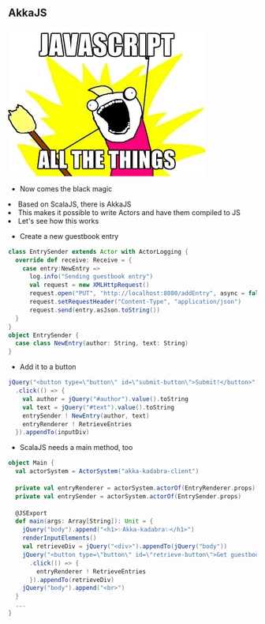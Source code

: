 ## AkkaJS



![jsatt](/img/jsatt.jpg "Logo Title Text 1")


* Now comes the black magic
<li class="fragment">Based on ScalaJS, there is AkkaJS</li>
<li class="fragment">This makes it possible to write Actors and have them compiled to JS</li>
<li class="fragment">Let's see how this works</li>


* Create a new guestbook entry

```Scala
class EntrySender extends Actor with ActorLogging {
  override def receive: Receive = {
    case entry:NewEntry =>
      log.info("Sending guestbook entry")
      val request = new XMLHttpRequest()
      request.open("PUT", "http://localhost:8080/addEntry", async = false)
      request.setRequestHeader("Content-Type", "application/json")
      request.send(entry.asJson.toString())
  }
}
object EntrySender {
  case class NewEntry(author: String, text: String)
}
```


* Add it to a button

```Scala
jQuery("<button type=\"button\" id=\"submit-button\">Submit!</button>")
  .click(() => {
    val author = jQuery("#author").value().toString
    val text = jQuery("#text").value().toString
    entrySender ! NewEntry(author, text)
    entryRenderer ! RetrieveEntries
  }).appendTo(inputDiv)
```


* ScalaJS needs a main method, too

```Scala
object Main {
  val actorSystem = ActorSystem("akka-kadabra-client")

  private val entryRenderer = actorSystem.actorOf(EntryRenderer.props)
  private val entrySender = actorSystem.actorOf(EntrySender.props)

  @JSExport
  def main(args: Array[String]): Unit = {
    jQuery("body").append("<h1>✨Akka-kadabra✨</h1>")
    renderInputElements()
    val retrieveDiv = jQuery("<div>").appendTo(jQuery("body"))
    jQuery("<button type=\"button\" id=\"retrieve-button\">Get guestbook entries</button>")
      .click(() => {
        entryRenderer ! RetrieveEntries
      }).appendTo(retrieveDiv)
    jQuery("body").append("<br>")
  }
  ...
}
```
